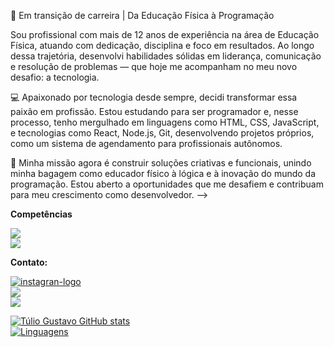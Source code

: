 

🔁 Em transição de carreira | Da Educação Física à Programação

Sou profissional com mais de 12 anos de experiência na área de Educação Física, atuando com dedicação, disciplina e foco em resultados. Ao longo dessa trajetória, desenvolvi habilidades sólidas em liderança, comunicação e resolução de problemas — que hoje me acompanham no meu novo desafio: a tecnologia.

💻 Apaixonado por tecnologia desde sempre, decidi transformar essa paixão em profissão. Estou estudando para ser programador e, nesse processo, tenho mergulhado em linguagens como HTML, CSS, JavaScript, e tecnologias como React, Node.js, Git, desenvolvendo projetos próprios, como um sistema de agendamento para profissionais autônomos.

🚀 Minha missão agora é construir soluções criativas e funcionais, unindo minha bagagem como educador físico à lógica e à inovação do mundo da programação. Estou aberto a oportunidades que me desafiem e contribuam para meu crescimento como desenvolvedor.
-->

<b>Competências</b> 

<p>
<img src="https://img.shields.io/badge/HTML-239120?style=for-the-badge&logo=html5&logoColor=white"/>
  <br>
<img src="https://img.shields.io/badge/CSS-239120?&style=for-the-badge&logo=css3&logoColor=white"/>

<b>Contato:</b>

<a href="https://www.instagram.com/tulio_gustavo19?igsh=MXRqaDgyNWhmNjZq&utm_source=qr" target="_blank"/>
<img src="https://img.shields.io/badge/Instagram-E4405F?style=for-the-badge&logo=instagram&logoColor=white" alt="instagran-logo"/>
<br>
     <a href="https://www.linkedin.com/in/tuliogustavo/">
     <img src="https://img.shields.io/badge/LinkedIn-0077B5?style=for-the-badge&logo=linkedin&logoColor=white"/>
          <br>
  <a href="mailto:tulio.gustavos4@gmail.com?subject=Assunto do E-mail&body=Corpo do E-mail">   
  <img src="https://img.shields.io/badge/Gmail-D14836?style=for-the-badge&logo=gmail&logoColor=white"/>


[![Túlio Gustavo GitHub stats](https://github-readme-stats.vercel.app/api?username=tuliogustavos4-dot)](https://github.com/tuliogustavo-dot/github-readme-stats)
<br>
[![Linguagens](https://github-readme-stats.vercel.app/api/top-langs/?username=tuliogustavos4-dot)](https://github.com/anuraghazra/github-readme-stats)


</p>


